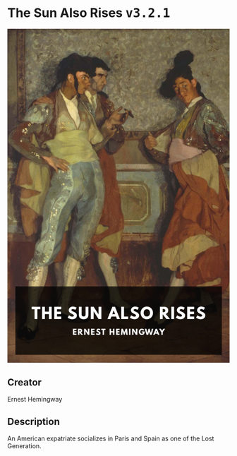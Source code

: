 
# The Sun Also Rises <kbd>v3.2.1</kbd>

<center>
  <img src="./cover-1024.jpg"/>
</center>

## Creator
Ernest Hemingway

## Description
An American expatriate socializes in Paris and Spain as one of the Lost Generation.
